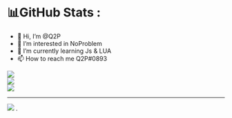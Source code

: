 # 📊GitHub Stats :
- 👋 Hi, I’m @Q2P
- 👀 I’m interested in NoProblem
- 🌱 I’m currently learning Js & LUA
- 📫 How to reach me Q2P#0893

![](https://github-readme-stats.vercel.app/api?username=Q2PRP&theme=radical&hide_border=false&include_all_commits=false&count_private=false)<br/>
![](https://github-readme-streak-stats.herokuapp.com/?user=Q2PRP&theme=radical&hide_border=false)<br/>
![](https://github-readme-stats.vercel.app/api/top-langs/?username=Q2PRP&theme=radical&hide_border=false&include_all_commits=false&count_private=false&layout=compact)

---
[![](https://visitcount.itsvg.in/api?id=Q2PRP&icon=0&color=0)](https://visitcount.itsvg.in)
.
